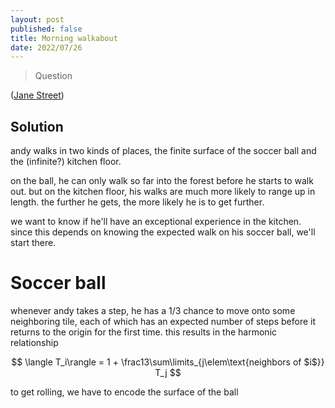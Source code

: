 ```yaml
---
layout: post
published: false
title: Morning walkabout
date: 2022/07/26
---
```


>Question

<!--more-->

([Jane Street]([URL](https://www.janestreet.com/puzzles/current-puzzle/)))

## Solution

andy walks in two kinds of places, the finite surface of the soccer ball and the (infinite?) kitchen floor.

on the ball, he can only walk so far into the forest before he starts to walk out. but on the kitchen floor, his walks are much more likely to range up in length. the further he gets, the more likely he is to get further. 

we want to know if he'll have an exceptional experience in the kitchen. since this depends on knowing the expected walk on his soccer ball, we'll start there.

# Soccer ball

whenever andy takes a step, he has a $1/3$ chance to move onto some neighboring tile, each of which has an expected number of steps before it returns to the origin for the first time. this results in the harmonic relationship

$$
  \langle T_i\rangle = 1 + \frac13\sum\limits_{j\elem\text{neighbors of $i$}} T_j
$$

to get rolling, we have to encode the surface of the ball 

<br>
